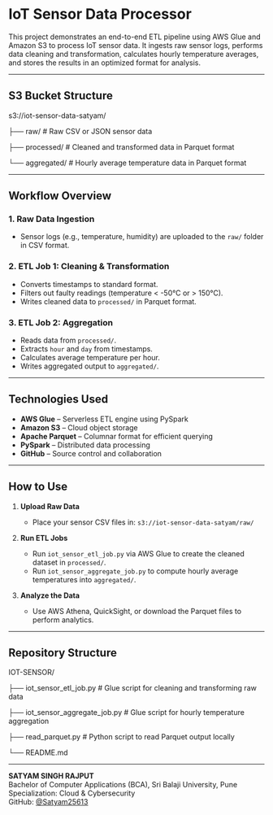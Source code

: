 # IoT Sensor Data Processor

This project demonstrates an end-to-end ETL pipeline using AWS Glue and Amazon S3 to process IoT sensor data. It ingests raw sensor logs, performs data cleaning and transformation, calculates hourly temperature averages, and stores the results in an optimized format for analysis.

---

##  S3 Bucket Structure

s3://iot-sensor-data-satyam/

├── raw/ # Raw CSV or JSON sensor data

├── processed/ # Cleaned and transformed data in Parquet format

└── aggregated/ # Hourly average temperature data in Parquet format



---

##  Workflow Overview

### 1. Raw Data Ingestion
- Sensor logs (e.g., temperature, humidity) are uploaded to the `raw/` folder in CSV format.

### 2. ETL Job 1: Cleaning & Transformation
- Converts timestamps to standard format.
- Filters out faulty readings (temperature < -50°C or > 150°C).
- Writes cleaned data to `processed/` in Parquet format.

### 3. ETL Job 2: Aggregation
- Reads data from `processed/`.
- Extracts `hour` and `day` from timestamps.
- Calculates average temperature per hour.
- Writes aggregated output to `aggregated/`.

---

##  Technologies Used

- **AWS Glue** – Serverless ETL engine using PySpark
- **Amazon S3** – Cloud object storage
- **Apache Parquet** – Columnar format for efficient querying
- **PySpark** – Distributed data processing
- **GitHub** – Source control and collaboration

---

##  How to Use

1. **Upload Raw Data**
   - Place your sensor CSV files in: `s3://iot-sensor-data-satyam/raw/`

2. **Run ETL Jobs**
   - Run `iot_sensor_etl_job.py` via AWS Glue to create the cleaned dataset in `processed/`.
   - Run `iot_sensor_aggregate_job.py` to compute hourly average temperatures into `aggregated/`.

3. **Analyze the Data**
   - Use AWS Athena, QuickSight, or download the Parquet files to perform analytics.

---

##  Repository Structure

IOT-SENSOR/

├── iot_sensor_etl_job.py # Glue script for cleaning and transforming raw data

├── iot_sensor_aggregate_job.py # Glue script for hourly temperature aggregation

├── read_parquet.py # Python script to read Parquet output locally

└── README.md



---



**SATYAM SINGH RAJPUT**  
Bachelor of Computer Applications (BCA), Sri Balaji University, Pune  
Specialization: Cloud & Cybersecurity  
GitHub: [@Satyam25613](https://github.com/Satyam25613)
